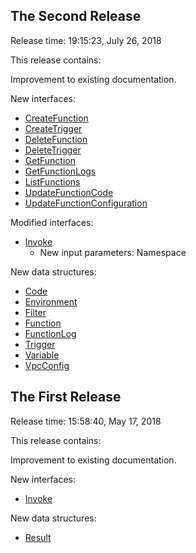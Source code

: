 ## **The Second Release**

Release time: 19:15:23, July 26, 2018

This release contains:

Improvement to existing documentation.

New interfaces:

* [CreateFunction](/document/api/583/#)
* [CreateTrigger](/document/api/583/#)
* [DeleteFunction](/document/api/583/#)
* [DeleteTrigger](/document/api/583/#)
* [GetFunction](/document/api/583/#)
* [GetFunctionLogs](/document/api/583/#)
* [ListFunctions](/document/api/583/#)
* [UpdateFunctionCode](/document/api/583/#)
* [UpdateFunctionConfiguration](/document/api/583/#)

Modified interfaces:

* [Invoke](/document/api/583/#)
	* New input parameters: Namespace

New data structures:

* [Code](/document/api/583/##Code)
* [Environment](/document/api/583/##Environment)
* [Filter](/document/api/583/##Filter)
* [Function](/document/api/583/##Function)
* [FunctionLog](/document/api/583/##FunctionLog)
* [Trigger](/document/api/583/##Trigger)
* [Variable](/document/api/583/##Variable)
* [VpcConfig](/document/api/583/##VpcConfig)

## **The First Release**

Release time: 15:58:40, May 17, 2018

This release contains:

Improvement to existing documentation.

New interfaces:

* [Invoke](/document/api/583/#)

New data structures:

* [Result](/document/api/583/##Result)

